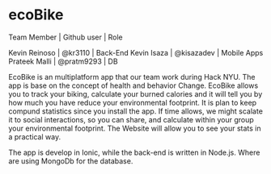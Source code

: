# ecoBike

Team Member   | Github user   |     Role  

Kevin Reinoso | @kr3110       |   Back-End
Kevin Isaza   | @kisazadev    |   Mobile Apps
Prateek Malli | @pratm9293    |   DB

EcoBike is an multiplatform app that our team work during Hack NYU. The app is base on the concept of health and behavior Change.
EcoBike allows you to track your biking, calculate your burned calories and it will tell you by how much you have reduce your
environmental footprint. It is plan to keep compund statistics since you install the app. If time allows, we might scalate it 
to social interactions, so you can share, and calculate within your group your environmental footprint. The Website will allow you 
to see your stats in a practical way.
 
 The app is develop in Ionic, while the back-end is written in Node.js. Where are using MongoDb for the database.
 
